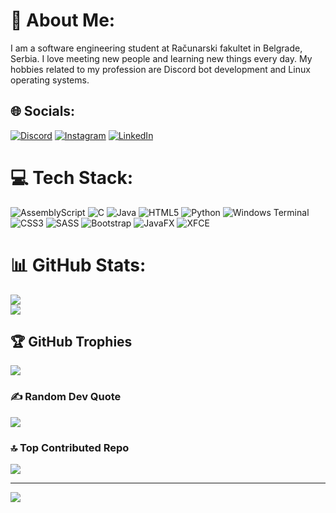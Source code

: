# 💫 About Me:
I am a software engineering student at Računarski fakultet in Belgrade, Serbia. I love meeting new people and learning new things every day. My hobbies related to my profession are Discord bot development and Linux operating systems.


## 🌐 Socials:
[![Discord](https://img.shields.io/badge/Discord-%237289DA.svg?logo=discord&logoColor=white)](https://discord.gg/K3CsgPrCsR) [![Instagram](https://img.shields.io/badge/Instagram-%23E4405F.svg?logo=Instagram&logoColor=white)](https://instagram.com/filipcobanin_) [![LinkedIn](https://img.shields.io/badge/LinkedIn-%230077B5.svg?logo=linkedin&logoColor=white)](https://linkedin.com/in/filip-čobanin-00b626309) 

# 💻 Tech Stack:
![AssemblyScript](https://img.shields.io/badge/assembly%20script-%23000000.svg?style=flat&logo=assemblyscript&logoColor=white) ![C](https://img.shields.io/badge/c-%2300599C.svg?style=flat&logo=c&logoColor=white) ![Java](https://img.shields.io/badge/java-%23ED8B00.svg?style=flat&logo=openjdk&logoColor=white) ![HTML5](https://img.shields.io/badge/html5-%23E34F26.svg?style=flat&logo=html5&logoColor=white) ![Python](https://img.shields.io/badge/python-3670A0?style=flat&logo=python&logoColor=ffdd54) ![Windows Terminal](https://img.shields.io/badge/Windows%20Terminal-%234D4D4D.svg?style=flat&logo=windows-terminal&logoColor=white) ![CSS3](https://img.shields.io/badge/css3-%231572B6.svg?style=flat&logo=css3&logoColor=white) ![SASS](https://img.shields.io/badge/SASS-hotpink.svg?style=flat&logo=SASS&logoColor=white) ![Bootstrap](https://img.shields.io/badge/bootstrap-%238511FA.svg?style=flat&logo=bootstrap&logoColor=white) ![JavaFX](https://img.shields.io/badge/javafx-%23FF0000.svg?style=flat&logo=javafx&logoColor=white) ![XFCE](https://img.shields.io/badge/XFCE-%232284F2.svg?style=flat&logo=xfce&logoColor=white)
# 📊 GitHub Stats:
![](https://github-readme-streak-stats.herokuapp.com/?user=1tsn0tf1l1p&theme=dark&hide_border=true)<br/>
![](https://github-readme-stats.vercel.app/api/top-langs/?username=1tsn0tf1l1p&theme=dark&hide_border=true&include_all_commits=true&count_private=true&layout=compact)

## 🏆 GitHub Trophies
![](https://github-profile-trophy.vercel.app/?username=1tsn0tf1l1p&theme=onedark&no-frame=false&no-bg=true&margin-w=4)

### ✍️ Random Dev Quote
![](https://quotes-github-readme.vercel.app/api?type=horizontal&theme=dark)

### 🔝 Top Contributed Repo
![](https://github-contributor-stats.vercel.app/api?username=1tsn0tf1l1p&limit=5&theme=dark&combine_all_yearly_contributions=true)

---
[![](https://visitcount.itsvg.in/api?id=1tsn0tf1l1p&icon=0&color=12)](https://visitcount.itsvg.in)

<!-- Proudly created with GPRM ( https://gprm.itsvg.in ) -->
